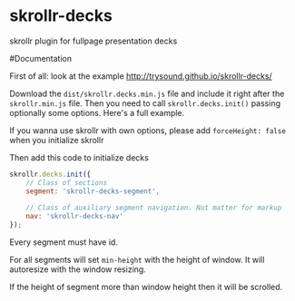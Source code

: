 skrollr-decks
=============

skrollr plugin for fullpage presentation decks

#Documentation

First of all: look at the example
http://trysound.github.io/skrollr-decks/

Download the `dist/skrollr.decks.min.js` file and include it right after the `skrollr.min.js` file. Then you need to call `skrollr.decks.init()` passing optionally some options. Here's a full example.

If you wanna use skrollr with own options, please add `forceHeight: false` when you initialize skrollr

Then add this code to initialize decks

```js
skrollr.decks.init({
    // Class of sections
    segment: 'skrollr-decks-segment',
    
    // Class of auxiliary segment navigation. Not matter for markup
    nav: 'skrollr-decks-nav'
});
```

Every segment must have id.

For all segments will set `min-height` with the height of window. It will autoresize with the window resizing.

If the height of segment more than window height then it will be scrolled.
